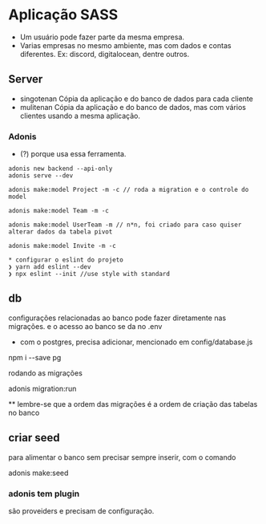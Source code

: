 # Aplicação SASS

- Um usuário pode fazer parte da mesma empresa.
- Varias empresas no mesmo ambiente, mas com dados e contas diferentes. Ex: discord, digitalocean, dentre outros.

## Server

- singotenan
  Cópia da aplicação e do banco de dados para cada cliente
- mulitenan
  Cópia da aplicação e do banco de dados, mas com vários clientes usando a mesma aplicação.

### Adonis

- (?) porque usa essa ferramenta.

```console
adonis new backend --api-only
adonis serve --dev
```

```console
adonis make:model Project -m -c // roda a migration e o controle do model

adonis make:model Team -m -c

adonis make:model UserTeam -m // n*n, foi criado para caso quiser alterar dados da tabela pivot

adonis make:model Invite -m -c
```

```console
* configurar o eslint do projeto
❯ yarn add eslint --dev
❯ npx eslint --init //use style with standard
```

## db

configurações relacionadas ao banco pode fazer diretamente nas migrações.
e o acesso ao banco se da no .env

* com o postgres, precisa adicionar, mencionado em config/database.js

npm i --save pg

rodando as migrações

adonis migration:run

** lembre-se que a ordem das migrações é a ordem de criação das tabelas no banco

## criar seed 

para alimentar o banco sem precisar sempre inserir, com o comando

adonis make:seed

### adonis tem plugin 

são proveiders e precisam de configuração.

